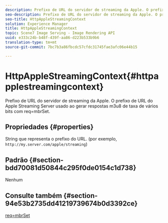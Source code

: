 ```yaml
---
description: Prefixo de URL do servidor de streaming da Apple. O prefixo de URL do Apple Streaming Server usado ao gerar respostas m3u8 de taxa de vários bits com req=mbrSet.
seo-description: Prefixo de URL do servidor de streaming da Apple. O prefixo de URL do Apple Streaming Server usado ao gerar respostas m3u8 de taxa de vários bits com req=mbrSet.
seo-title: HttpAppleStreamingContext
solution: Experience Manager
title: HttpAppleStreamingContext
topic: Scene7 Image Serving - Image Rendering API
uuid: e333c24b-b48f-439f-aa86-d223b533b9b6
translation-type: tm+mt
source-git-commit: 7bc7b3a86fbcdc57cfdc31745fae3afc06e44b15

---
```



# HttpAppleStreamingContext{#httpapplestreamingcontext}

Prefixo de URL do servidor de streaming da Apple. O prefixo de URL do Apple Streaming Server usado ao gerar respostas m3u8 de taxa de vários bits com req=mbrSet.

## Propriedades {#properties}

String que representa o prefixo do URL. (por exemplo, `http://my.server.com/apple/streaming`)

## Padrão {#section-bdd70081d50844c295f0de0154c1d738}

Nenhum

## Consulte também {#section-94e53b2735dd41219739674b0d3392ce}

[req=mbrSet](../../../../../is-api/http-ref/image-serving-api-ref/c-http-protocol-reference/c-command-reference/r-req/r-mbrset.md#reference-603d75babde74508a878c27bd4cced73)
